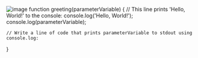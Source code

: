 ![image](https://user-images.githubusercontent.com/66727050/151687979-67544669-5424-4eec-b2c7-2146337b8b54.png)
function greeting(parameterVariable) {
    // This line prints 'Hello, World!' to the console:
    console.log('Hello, World!');
    console.log(parameterVariable);

    // Write a line of code that prints parameterVariable to stdout using console.log:
    
}
